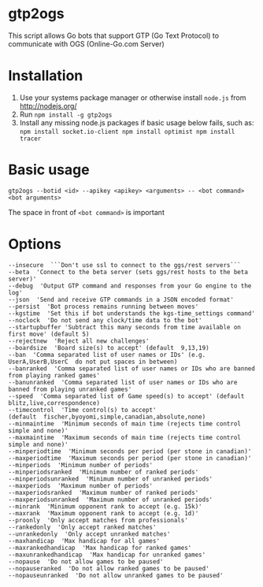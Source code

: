 gtp2ogs
=======

This script allows Go bots that support GTP (Go Text Protocol) to communicate
with OGS (Online-Go.com Server)

Installation
============

  1. Use your systems package manager or otherwise install `node.js` from http://nodejs.org/
  2. Run
    ```
    npm install -g gtp2ogs
    ```
  3. Install any missing node.js packages if basic usage below fails, such as:
    ```
    npm install socket.io-client
    npm install optimist
    npm install tracer
    ```


Basic usage
===========

```
gtp2ogs --botid <id> --apikey <apikey> <arguments> -- <bot command> <bot arguments>
```
 The space in front of ```<bot command>``` is important

Options
=======
    --insecure  ```Don't use ssl to connect to the ggs/rest servers```
    --beta  'Connect to the beta server (sets ggs/rest hosts to the beta server)'
    --debug  'Output GTP command and responses from your Go engine to the log'
    --json  'Send and receive GTP commands in a JSON encoded format'
    --persist  'Bot process remains running between moves'
    --kgstime  'Set this if bot understands the kgs-time_settings command'
    --noclock  'Do not send any clock/time data to the bot'
    --startupbuffer 'Subtract this many seconds from time available on first move' (default 5)
    --rejectnew  'Reject all new challenges'
    --boardsize  'Board size(s) to accept' (default  9,13,19)
    --ban  'Comma separated list of user names or IDs' (e.g.  UserA,UserB,UserC  do not put spaces in between)
    --banranked  'Comma separated list of user names or IDs who are banned from playing ranked games'
    --banunranked  'Comma separated list of user names or IDs who are banned from playing unranked games'
    --speed  'Comma separated list of Game speed(s) to accept' (default  blitz,live,correspondence)
    --timecontrol  'Time control(s) to accept'
    (default  fischer,byoyomi,simple,canadian,absolute,none)
    --minmaintime  'Minimum seconds of main time (rejects time control simple and none)'
    --maxmaintime  'Maximum seconds of main time (rejects time control simple and none)'
    --minperiodtime  'Minimum seconds per period (per stone in canadian)'
    --maxperiodtime  'Maximum seconds per period (per stone in canadian)'
    --minperiods  'Minimum number of periods'
    --minperiodsranked  'Minimum number of ranked periods'
    --minperiodsunranked  'Minimum number of unranked periods'
    --maxperiods  'Maximum number of periods'
    --maxperiodsranked  'Maximum number of ranked periods'
    --maxperiodsunranked  'Maximum number of unranked periods'
    --minrank  'Minimum opponent rank to accept (e.g. 15k)'
    --maxrank  'Maximum opponent rank to accept (e.g. 1d)'
    --proonly  'Only accept matches from professionals'
    --rankedonly  'Only accept ranked matches'
    --unrankedonly  'Only accept unranked matches'
    --maxhandicap  'Max handicap for all games'
    --maxrankedhandicap  'Max handicap for ranked games'
    --maxunrankedhandicap  'Max handicap for unranked games'
    --nopause  'Do not allow games to be paused'
    --nopauseranked  'Do not allow ranked games to be paused'
    --nopauseunranked  'Do not allow unranked games to be paused'